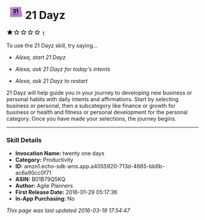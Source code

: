 # &nbsp;<img src="app_icon" alt="21 Dayz icon" width="36"> 21 Dayz
![1 stars](../../../images/ic_star_black_18dp_1x.png)![1 stars](../../../images/ic_star_border_black_18dp_1x.png)![1 stars](../../../images/ic_star_border_black_18dp_1x.png)![1 stars](../../../images/ic_star_border_black_18dp_1x.png)![1 stars](../../../images/ic_star_border_black_18dp_1x.png) 1

To use the 21 Dayz skill, try saying...

* *Alexa, start 21 Dayz*

* *Alexa, ask 21 Dayz for today's intents*

* *Alexa, ask 21 Dayz to restart*

21 Dayz will help guide you in your journey to developing new business or personal habits with daily intents and affirmations. Start by selecting business or personal, then a subcategory like finance or growth for business or health and fitness or personal development for the personal category. Once you have made your selections, the journey begins.

***

### Skill Details

* **Invocation Name:** twenty one days
* **Category:** Productivity
* **ID:** amzn1.echo-sdk-ams.app.a4055920-713d-4665-bb6b-ac6a90cc0f71
* **ASIN:** B01B79Q5KQ
* **Author:** Agile Planners
* **First Release Date:** 2016-01-29 05:17:36
* **In-App Purchasing:** No

*This page was last updated 2016-03-19 17:54:47*
